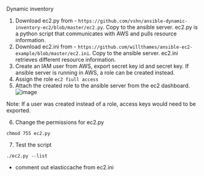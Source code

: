 Dynamic inventory

1)   Download ec2.py from - ``` https://github.com/vshn/ansible-dynamic-inventory-ec2/blob/master/ec2.py ```. Copy to the ansible server. ec2.py is a python script that communicates with AWS and pulls resource information.
2)   Download ec2.ini from - ``` https://github.com/willthames/ansible-ec2-example/blob/master/ec2.ini ```. Copy to the ansible server. ec2.ini retrieves different resource information.
3)   Create an IAM user from AWS, export secret key id and secret key. If ansible server is running in AWS, a role can be created instead.
4)   Assign the role ``` ec2 fiull access ```
5)   Attach the created role to the ansible server from the ec2 dashboard. 
![image](https://user-images.githubusercontent.com/35563797/197411501-5568489e-b8c2-4e94-9dee-43680fb88f62.png)

Note: If a user was created instead of a role, access keys would need to be exported.

6)   Change the permissions for ec2.py
```
chmod 755 ec2.py
```

7)   Test the script
```
./ec2.py --list
```
* comment out elasticcache from ec2.ini
